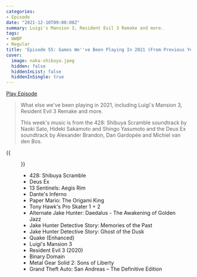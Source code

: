 ```yaml
---
categories:
- Episode
date: "2021-12-10T09:00:00Z"
summary: Luigi's Mansion 3, Resident Evil 3 Remake and more.
tags:
- WWBP
- Regular
title: 'Episode 55: Games We''ve Been Playing In 2021 (From Previous Years)'
cover: 
  image: naka-shibuya.jpeg
  hidden: false
  hiddenInList: false
  hiddenInSingle: true
---
```


[Play Episode](https://shows.acast.com/the-back-page-a-video-games-podcast/episodes/6249ec71be92a6001320e9a3)
> What else we've been playing in 2021, including Luigi's Mansion 3, Resident Evil 3 Remake and more.
>
> This week's music is from the 428: Shibuya Scramble soundtrack by Naoki Sato, Hideki Sakamoto and Shingo Yasumoto and the Deus Ex soundtrack by Alexander Brandon, Dan Gardopée and Michiel van den Bos.

{{<figure 
  src="naka-shibuya.jpeg" 
  caption="Image Credit: Liam Richardson" 
  alt="Yuji Naka Shibuya Scramble">}}

- 428: Shibuya Scramble
- Deus Ex
- 13 Sentinels: Aegis Rim
- Dante's Inferno
- Paper Mario: The Origami King
- Tony Hawk's Pro Skater 1 + 2
- Alternate Jake Hunter: Daedalus - The Awakening of Golden Jazz
- Jake Hunter Detective Story: Memories of the Past
- Jake Hunter Detective Story: Ghost of the Dusk
- Quake (Enhanced)
- Luigi's Mansion 3
- Resident Evil 3 (2020)
- Binary Domain
- Metal Gear Solid 2: Sons of Liberty
- Grand Theft Auto: San Andreas – The Definitive Edition